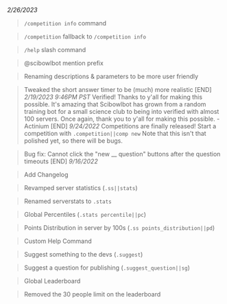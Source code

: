 *2/26/2023*
> `/competition info` command

> `/competition` fallback to `/competition info` 

> `/help` slash command

> @scibowlbot mention prefix

> Renaming descriptions & parameters to be more user friendly 

> Tweaked the short answer timer to be (much) more realistic
[END]
*2/19/2023 9:46PM PST*
> Verified! Thanks to y'all for making this possible. It's amazing that Scibowlbot has grown from a random training bot for a small science club to being into verified with almost 100 servers. Once again, thank you to y'all for making this possible. - Actinium
[END]
*9/24/2022*
> Competitions are finally released! Start a competition with `.competition||comp new` Note that this isn't that polished yet, so there will be bugs.

> Bug fix: Cannot click the "new __ question" buttons after the question timeouts
[END]
*9/16/2022*

> Add Changelog

> Revamped server statistics (`.ss||stats`)

> Renamed serverstats to `.stats`

> Global Percentiles (`.stats percentile||pc`)

> Points Distribution in server by 100s (`.ss points_distribution||pd`)

> Custom Help Command

> Suggest something to the devs (`.suggest`)

> Suggest a question for publishing (`.suggest_question||sg`) 

> Global Leaderboard 
 
> Removed the 30 people limit on the leaderboard
